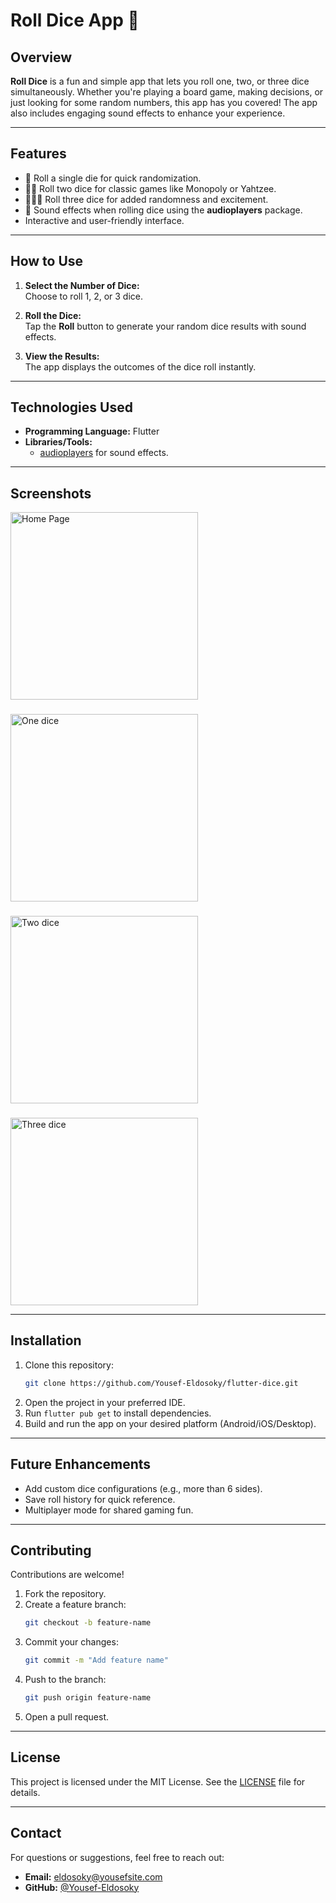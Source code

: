# Roll Dice App 🎲

## Overview  
**Roll Dice** is a fun and simple app that lets you roll one, two, or three dice simultaneously. Whether you're playing a board game, making decisions, or just looking for some random numbers, this app has you covered! The app also includes engaging sound effects to enhance your experience.

---

## Features  
- 🎲 Roll a single die for quick randomization.  
- 🎲🎲 Roll two dice for classic games like Monopoly or Yahtzee.  
- 🎲🎲🎲 Roll three dice for added randomness and excitement.  
- 🎵 Sound effects when rolling dice using the **audioplayers** package.  
- Interactive and user-friendly interface.  

---

## How to Use  
1. **Select the Number of Dice:**  
   Choose to roll 1, 2, or 3 dice.  

2. **Roll the Dice:**  
   Tap the **Roll** button to generate your random dice results with sound effects.  

3. **View the Results:**  
   The app displays the outcomes of the dice roll instantly.  

---

## Technologies Used  
- **Programming Language:** Flutter  
- **Libraries/Tools:**  
  - [audioplayers](https://pub.dev/packages/audioplayers) for sound effects.  

---

## Screenshots

<img src="https://i.ibb.co/sjZWLb4/Simulator-Screenshot-i-Phone-15-Pro-2024-11-19-at-07-48-32.png" alt="Home Page" width="300"/>

###

<img src="https://i.ibb.co/JyN48xB/Simulator-Screenshot-i-Phone-15-Pro-2024-11-19-at-07-48-55.png" alt="One dice" width="300"/>

###

<img src="https://i.ibb.co/6XJpdmM/Simulator-Screenshot-i-Phone-15-Pro-2024-11-19-at-07-49-07.png" alt="Two dice" width="300"/>

###

<img src="https://i.ibb.co/zbTD0Dq/Simulator-Screenshot-i-Phone-15-Pro-2024-11-19-at-07-49-21.png" alt="Three dice" width="300"/>


---

## Installation  
1. Clone this repository:  
   ```bash
   git clone https://github.com/Yousef-Eldosoky/flutter-dice.git
   ```  
2. Open the project in your preferred IDE.  
3. Run `flutter pub get` to install dependencies.  
4. Build and run the app on your desired platform (Android/iOS/Desktop).  

---

## Future Enhancements  
- Add custom dice configurations (e.g., more than 6 sides).  
- Save roll history for quick reference.  
- Multiplayer mode for shared gaming fun.  

---

## Contributing  
Contributions are welcome!  
1. Fork the repository.  
2. Create a feature branch:  
   ```bash
   git checkout -b feature-name
   ```  
3. Commit your changes:  
   ```bash
   git commit -m "Add feature name"
   ```  
4. Push to the branch:  
   ```bash
   git push origin feature-name
   ```  
5. Open a pull request.  

---

## License  
This project is licensed under the MIT License. See the [LICENSE](LICENSE) file for details.  

---

## Contact  
For questions or suggestions, feel free to reach out:  
- **Email:** eldosoky@yousefsite.com  
- **GitHub:** [@Yousef-Eldosoky](https://github.com/Yousef-Eldosoky)  
